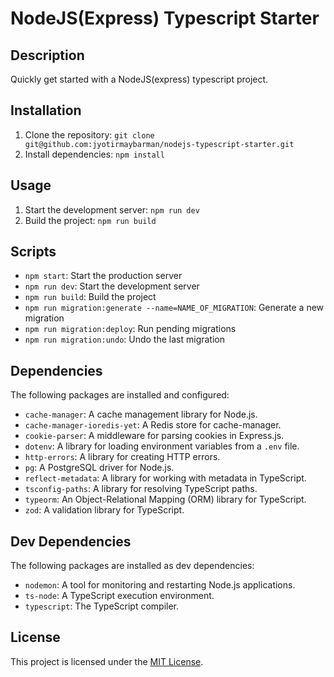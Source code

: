 # NodeJS(Express) Typescript Starter

## Description

Quickly get started with a NodeJS(express) typescript project.

## Installation

1. Clone the repository: `git clone git@github.com:jyotirmaybarman/nodejs-typescript-starter.git`
2. Install dependencies: `npm install`

## Usage

1. Start the development server: `npm run dev`
2. Build the project: `npm run build`

## Scripts

- `npm start`: Start the production server
- `npm run dev`: Start the development server
- `npm run build`: Build the project
- `npm run migration:generate --name=NAME_OF_MIGRATION`: Generate a new migration
- `npm run migration:deploy`: Run pending migrations
- `npm run migration:undo`: Undo the last migration

## Dependencies

The following packages are installed and configured:

* `cache-manager`: A cache management library for Node.js.
* `cache-manager-ioredis-yet`: A Redis store for cache-manager.
* `cookie-parser`: A middleware for parsing cookies in Express.js.
* `dotenv`: A library for loading environment variables from a `.env` file.
* `http-errors`: A library for creating HTTP errors.
* `pg`: A PostgreSQL driver for Node.js.
* `reflect-metadata`: A library for working with metadata in TypeScript.
* `tsconfig-paths`: A library for resolving TypeScript paths.
* `typeorm`: An Object-Relational Mapping (ORM) library for TypeScript.
* `zod`: A validation library for TypeScript.

## Dev Dependencies

The following packages are installed as dev dependencies:

* `nodemon`: A tool for monitoring and restarting Node.js applications.
* `ts-node`: A TypeScript execution environment.
* `typescript`: The TypeScript compiler.

## License

This project is licensed under the [MIT License](LICENSE).